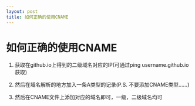```yaml
---
layout: post
title: 如何正确的使用CNAME
---
```


如何正确的使用CNAME
===============

1. 获取在github.io上得到的二级域名对应的IP(可通过ping username.github.io获取)

2. 然后在域名解析的地方加入一条A类型的记录(P.S. 不要添加CNAME类型……)

3. 然后在CNAME文件上添加对应的域名即可，一级，二级域名均可
